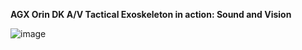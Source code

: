 **AGX Orin DK A/V Tactical Exoskeleton in action: Sound and Vision**

![image](https://user-images.githubusercontent.com/71346897/198909287-bd210bab-ecef-41b4-887b-99960ba6a6f9.jpeg)

